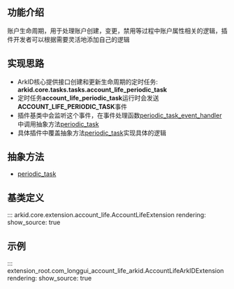 ## 功能介绍
账户生命周期，用于处理账户创建，变更，禁用等过程中账户属性相关的逻辑，插件开发者可以根据需要灵活地添加自己的逻辑

## 实现思路

- ArkID核心提供接口创建和更新生命周期的定时任务: **arkid.core.tasks.tasks.account_life_periodic_task**
- 定时任务**account_life_periodic_task**运行时会发送**ACCOUNT_LIFE_PERIODIC_TASK**事件
- 插件基类中会监听这个事件，在事件处理函数[periodic_task_event_handler](#arkid.core.extension.account_life.AccountLifeExtension.periodic_task_event_handler)中调用抽象方法[periodic_task](#arkid.core.extension.account_life.AccountLifeExtension.periodic_task)
- 具体插件中覆盖抽象方法[periodic_task](#arkid.core.extension.account_life.AccountLifeExtension.periodic_task)实现具体的逻辑

## 抽象方法
* [periodic_task](#arkid.core.extension.account_life.AccountLifeExtension.periodic_task)
## 基类定义

::: arkid.core.extension.account_life.AccountLifeExtension
    rendering:
        show_source: true
    
## 示例

::: extension_root.com_longgui_account_life_arkid.AccountLifeArkIDExtension
    rendering:
        show_source: true
        
